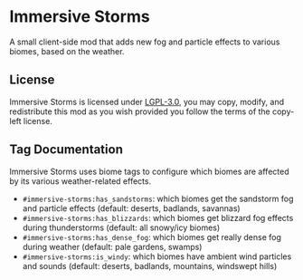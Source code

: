 # Immersive Storms

A small client-side mod that adds new fog and particle effects to various biomes, based on the weather.

## License

Immersive Storms is licensed under [LGPL-3.0](./LICENSE), you may copy, modify, and redistribute this mod as you wish provided you follow the terms of the copy-left license.

## Tag Documentation

Immersive Storms uses biome tags to configure which biomes are affected by its various weather-related effects.

* `#immersive-storms:has_sandstorms`: which biomes get the sandstorm fog and particle effects (default: deserts, badlands, savannas)
* `#immersive-storms:has_blizzards`: which biomes get blizzard fog effects during thunderstorms (default: all snowy/icy biomes)
* `#immersive-storms:has_dense_fog`: which biomes get really dense fog during weather (default: pale gardens, swamps)
* `#immersive-storms:is_windy`: which biomes have ambient wind particles and sounds (default: deserts, badlands, mountains, windswept hills)
